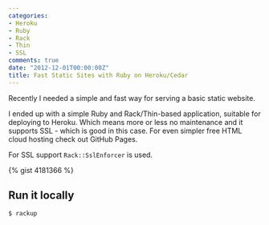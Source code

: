 ```yaml
---
categories:
- Heroku
- Ruby
- Rack
- Thin
- SSL
comments: true
date: "2012-12-01T00:00:00Z"
title: Fast Static Sites with Ruby on Heroku/Cedar
---
```


Recently I needed a simple and fast way for serving a basic static website.

I ended up with a simple Ruby and Rack/Thin-based application, suitable for deploying to Heroku. Which means more or less no maintenance and it supports SSL - which is good in this case. For even simpler free HTML cloud hosting check out GitHub Pages.

For SSL support `Rack::SslEnforcer` is used.

{% gist 4181366 %}

## Run it locally

    $ rackup


